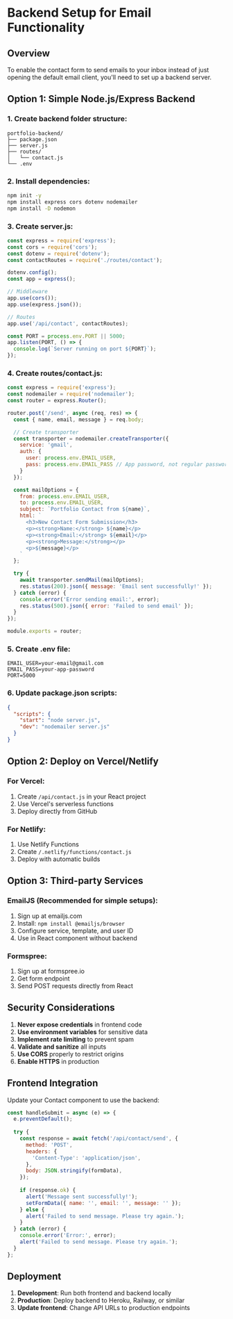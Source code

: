 # Backend Setup for Email Functionality

## Overview
To enable the contact form to send emails to your inbox instead of just opening the default email client, you'll need to set up a backend server.

## Option 1: Simple Node.js/Express Backend

### 1. Create backend folder structure:
```
portfolio-backend/
├── package.json
├── server.js
├── routes/
│   └── contact.js
└── .env
```

### 2. Install dependencies:
```bash
npm init -y
npm install express cors dotenv nodemailer
npm install -D nodemon
```

### 3. Create server.js:
```javascript
const express = require('express');
const cors = require('cors');
const dotenv = require('dotenv');
const contactRoutes = require('./routes/contact');

dotenv.config();
const app = express();

// Middleware
app.use(cors());
app.use(express.json());

// Routes
app.use('/api/contact', contactRoutes);

const PORT = process.env.PORT || 5000;
app.listen(PORT, () => {
  console.log(`Server running on port ${PORT}`);
});
```

### 4. Create routes/contact.js:
```javascript
const express = require('express');
const nodemailer = require('nodemailer');
const router = express.Router();

router.post('/send', async (req, res) => {
  const { name, email, message } = req.body;

  // Create transporter
  const transporter = nodemailer.createTransporter({
    service: 'gmail',
    auth: {
      user: process.env.EMAIL_USER,
      pass: process.env.EMAIL_PASS // App password, not regular password
    }
  });

  const mailOptions = {
    from: process.env.EMAIL_USER,
    to: process.env.EMAIL_USER,
    subject: `Portfolio Contact from ${name}`,
    html: `
      <h3>New Contact Form Submission</h3>
      <p><strong>Name:</strong> ${name}</p>
      <p><strong>Email:</strong> ${email}</p>
      <p><strong>Message:</strong></p>
      <p>${message}</p>
    `
  };

  try {
    await transporter.sendMail(mailOptions);
    res.status(200).json({ message: 'Email sent successfully!' });
  } catch (error) {
    console.error('Error sending email:', error);
    res.status(500).json({ error: 'Failed to send email' });
  }
});

module.exports = router;
```

### 5. Create .env file:
```
EMAIL_USER=your-email@gmail.com
EMAIL_PASS=your-app-password
PORT=5000
```

### 6. Update package.json scripts:
```json
{
  "scripts": {
    "start": "node server.js",
    "dev": "nodemailer server.js"
  }
}
```

## Option 2: Deploy on Vercel/Netlify

### For Vercel:
1. Create `/api/contact.js` in your React project
2. Use Vercel's serverless functions
3. Deploy directly from GitHub

### For Netlify:
1. Use Netlify Functions
2. Create `/.netlify/functions/contact.js`
3. Deploy with automatic builds

## Option 3: Third-party Services

### EmailJS (Recommended for simple setups):
1. Sign up at emailjs.com
2. Install: `npm install @emailjs/browser`
3. Configure service, template, and user ID
4. Use in React component without backend

### Formspree:
1. Sign up at formspree.io
2. Get form endpoint
3. Send POST requests directly from React

## Security Considerations

1. **Never expose credentials** in frontend code
2. **Use environment variables** for sensitive data
3. **Implement rate limiting** to prevent spam
4. **Validate and sanitize** all inputs
5. **Use CORS** properly to restrict origins
6. **Enable HTTPS** in production

## Frontend Integration

Update your Contact component to use the backend:

```javascript
const handleSubmit = async (e) => {
  e.preventDefault();
  
  try {
    const response = await fetch('/api/contact/send', {
      method: 'POST',
      headers: {
        'Content-Type': 'application/json',
      },
      body: JSON.stringify(formData),
    });
    
    if (response.ok) {
      alert('Message sent successfully!');
      setFormData({ name: '', email: '', message: '' });
    } else {
      alert('Failed to send message. Please try again.');
    }
  } catch (error) {
    console.error('Error:', error);
    alert('Failed to send message. Please try again.');
  }
};
```

## Deployment

1. **Development**: Run both frontend and backend locally
2. **Production**: Deploy backend to Heroku, Railway, or similar
3. **Update frontend**: Change API URLs to production endpoints
